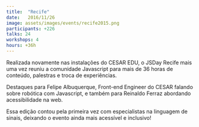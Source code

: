 ```yaml
---
title:  "Recife"
date:   2016/11/26
image: assets/images/events/recife2015.png
participants: +226
talks: 24
workshops: 4
hours: +36h
---
```


Realizada novamente nas instalações do CESAR EDU, o JSDay Recife mais uma vez reuniu a comunidade Javascript para mais de 36 horas de conteúdo, palestras e troca de experiências.

Destaques para Felipe Albuquerque, Front-end Engineer do CESAR falando sobre robótica com Javascript, e também para Reinaldo Ferraz abordando acessibilidade na web.

Essa edição contou pela primeira vez com especialistas na linguagem de sinais, deixando o evento ainda mais acessível e inclusivo!


